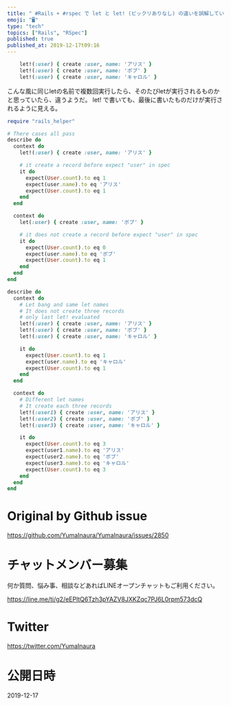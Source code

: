 ```yaml
---
title: " #Rails + #rspec で let と let! (ビックリありなし) の違いを誤解していた。遅延評価ってなによ？"
emoji: "🖥"
type: "tech"
topics: ["Rails", "RSpec"]
published: true
published_at: 2019-12-17t09:16
---
```


```rb
    let!(:user) { create :user, name: 'アリス' }
    let!(:user) { create :user, name: 'ボブ' }
    let!(:user) { create :user, name: 'キャロル' }
```

こんな風に同じletの名前で複数回実行したら、そのたびletが実行されるものかと思っていたら、違うようだ。
let! で書いても、最後に書いたものだけが実行されるように見える。

```rb
require "rails_helper"

# There cases all pass
describe do
  context do
    let!(:user) { create :user, name: 'アリス' }

    # it create a record before expect "user" in spec
    it do
      expect(User.count).to eq 1
      expect(user.name).to eq 'アリス'
      expect(User.count).to eq 1
    end
  end

  context do
    let(:user) { create :user, name: 'ボブ' }

    # it does not create a record before expect "user" in spec
    it do
      expect(User.count).to eq 0
      expect(user.name).to eq 'ボブ'
      expect(User.count).to eq 1
    end
  end
end

describe do
  context do
    # Let bang and same let names
    # It does not create three records
    # only last let! evaluated
    let!(:user) { create :user, name: 'アリス' }
    let!(:user) { create :user, name: 'ボブ' }
    let!(:user) { create :user, name: 'キャロル' }

    it do
      expect(User.count).to eq 1
      expect(user.name).to eq 'キャロル'
      expect(User.count).to eq 1
    end
  end

  context do
    # Different let names
    # It create each three records
    let!(:user1) { create :user, name: 'アリス' }
    let!(:user2) { create :user, name: 'ボブ' }
    let!(:user3) { create :user, name: 'キャロル' }

    it do
      expect(User.count).to eq 3
      expect(user1.name).to eq 'アリス'
      expect(user2.name).to eq 'ボブ'
      expect(user3.name).to eq 'キャロル'
      expect(User.count).to eq 3
    end
  end
end

```

# Original by Github issue

https://github.com/YumaInaura/YumaInaura/issues/2850








<!-- Update From Qiita API -->

# チャットメンバー募集


何か質問、悩み事、相談などあればLINEオープンチャットもご利用ください。

https://line.me/ti/g2/eEPltQ6Tzh3pYAZV8JXKZqc7PJ6L0rpm573dcQ





# Twitter


https://twitter.com/YumaInaura


<!-- Update From Qiita API -->



# 公開日時

2019-12-17
